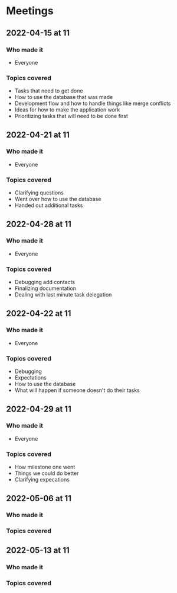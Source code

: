 # Meetings


## 2022-04-15 at 11
### Who made it
- Everyone
### Topics covered
- Tasks that need to get done
- How to use the database that was made
- Development flow and how to handle things like merge conflicts
- Ideas for how to make the application work
- Prioritizing tasks that will need to be done first

## 2022-04-21 at 11
### Who made it
- Everyone
### Topics covered
- Clarifying questions
- Went over how to use the database
- Handed out additional tasks

## 2022-04-28 at 11
### Who made it
- Everyone
### Topics covered
- Debugging add contacts
- Finalizing documentation
- Dealing with last minute task delegation

## 2022-04-22 at 11
### Who made it
- Everyone
### Topics covered
- Debugging
- Expectations
- How to use the database
- What will happen if someone doesn't do their tasks

## 2022-04-29 at 11
### Who made it
- Everyone
### Topics covered
- How milestone one went
- Things we could do better
- Clarifying expecations

## 2022-05-06 at 11
### Who made it
### Topics covered

## 2022-05-13 at 11
### Who made it
### Topics covered